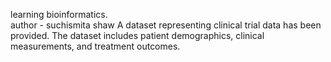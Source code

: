 learning bioinformatics.
<br>
author - suchismita shaw
A dataset representing clinical trial data has been provided. The dataset includes patient demographics, clinical measurements, and treatment outcomes.

